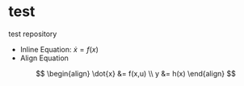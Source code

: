 # test
test repository

- Inline Equation: $\dot{x} = f(x)$
- Align Equation

$$
\begin{align}
\dot{x} &= f(x,u) \\
y &= h(x)
\end{align}
$$
